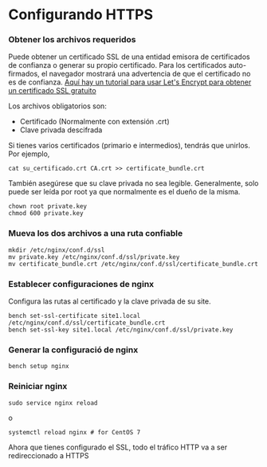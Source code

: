 # Configurando HTTPS

### Obtener los archivos requeridos


Puede obtener un certificado SSL de una entidad emisora ​​de certificados de confianza o generar su propio certificado.
Para los certificados auto-firmados, el navegador mostrará una advertencia de que el certificado no es de confianza. [Aquí hay un tutorial para usar Let's Encrypt para obtener un certificado SSL gratuito](lets-encrypt-ssl-setup.html)

Los archivos obligatorios son:

* Certificado (Normalmente con extensión .crt)
* Clave privada descifrada

Si tienes varios certificados (primario e intermedios), tendrás que unirlos. Por ejemplo,

	cat su_certificado.crt CA.crt >> certificate_bundle.crt

También asegúrese que su clave privada no sea legible. Generalmente, solo puede ser leída por root ya que normalmente es el dueño de la misma.

	chown root private.key
	chmod 600 private.key

### Mueva los dos archivos a una ruta confiable

	mkdir /etc/nginx/conf.d/ssl
	mv private.key /etc/nginx/conf.d/ssl/private.key
	mv certificate_bundle.crt /etc/nginx/conf.d/ssl/certificate_bundle.crt

### Establecer configuraciones de nginx

Configura las rutas al certificado y la clave privada de su site.

	bench set-ssl-certificate site1.local /etc/nginx/conf.d/ssl/certificate_bundle.crt
	bench set-ssl-key site1.local /etc/nginx/conf.d/ssl/private.key

### Generar la configuració de nginx

	bench setup nginx

### Reiniciar nginx

	sudo service nginx reload

o

	systemctl reload nginx # for CentOS 7

Ahora que tienes configurado el SSL, todo el tráfico HTTP va a ser redireccionado a HTTPS

